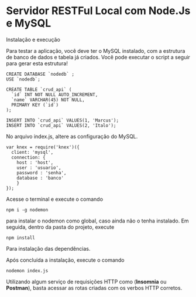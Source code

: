 # Servidor RESTFul Local com Node.Js e MySQL

Instalação e execução

Para testar a aplicação, você deve ter o MySQL instalado, com a estrutura de banco de dados e tabela já criados. Você pode executar o script a seguir para gerar esta estrutura!

```
CREATE DATABASE `nodedb` ;
USE `nodedb`;

CREATE TABLE `crud_api` (
  `id` INT NOT NULL AUTO_INCREMENT,
  `name` VARCHAR(45) NOT NULL,
  PRIMARY KEY (`id`)
);

INSERT INTO `crud_api` VALUES(1, 'Marcus');
INSERT INTO `crud_api` VALUES(2, 'Italo');
```
No arquivo index.js, altere as configuração do MySQL.
```
var knex = require('knex')({
  client: 'mysql',
  connection: {
    host : 'host',
    user : 'usuario',
    password : 'senha',
    database : 'banco'
    }
});
```
Acesse o terminal e execute o comando 
```
npm i -g nodemon 
```
para instalar o nodemon como global, caso ainda não o tenha instalado.
Em seguida, dentro da pasta do projeto, execute
```
npm install
```
Para instalação das dependências.

Após concluída a instalação, execute o comando 
```
nodemon index.js
```
Utilizando algum serviço de requisições HTTP como (**Insomnia** ou **Postman**), basta acessar as rotas criadas com os verbos HTTP corretos.